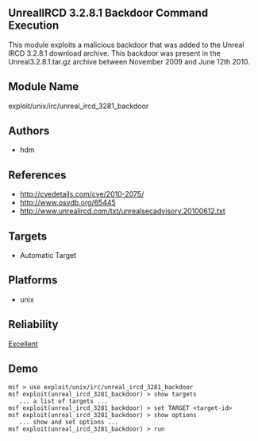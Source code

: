 ## UnrealIRCD 3.2.8.1 Backdoor Command Execution

This module exploits a malicious backdoor that was added to 
the Unreal IRCD 3.2.8.1 download archive. This backdoor was 
present in the Unreal3.2.8.1.tar.gz archive between November 
2009 and June 12th 2010.


## Module Name
exploit/unix/irc/unreal_ircd_3281_backdoor

## Authors
* hdm


## References
* http://cvedetails.com/cve/2010-2075/
* http://www.osvdb.org/65445
* http://www.unrealircd.com/txt/unrealsecadvisory.20100612.txt



## Targets
* Automatic Target


## Platforms
* unix

## Reliability
[Excellent](https://github.com/rapid7/metasploit-framework/wiki/Exploit-Ranking)

## Demo

```
msf > use exploit/unix/irc/unreal_ircd_3281_backdoor
msf exploit(unreal_ircd_3281_backdoor) > show targets
   ... a list of targets ...
msf exploit(unreal_ircd_3281_backdoor) > set TARGET <target-id>
msf exploit(unreal_ircd_3281_backdoor) > show options
   ... show and set options ...
msf exploit(unreal_ircd_3281_backdoor) > run
```
    
    